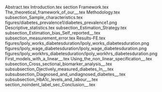 Abstract.tex
Introduction.tex
section Framework.tex
The_theoretical_framework_of_our__.tex
Methodology.tex
subsection_Sample_characteristics.tex
figures/diabetes_prevalence1/diabetes_prevalence1.png
Descriptive_statistics.tex
subsection_Estimation_Strategy.tex
subsection_Estimation_bias_Self_reported__.tex
subsection_measurement_error.tex
Results-FE.tex
figures/lpoly_works_diabetesduration/lpoly_works_diabetesduration.png
figures/lpoly_wage_diabetesduration/lpoly_wage_diabetesduration.png
figures/lpoly_workhrs_diabetesduration/lpoly_workhrs_diabetesduration.png
First_models_with_a_linear__.tex
Using_the_non_linear_specification__.tex
subsection_Cross_sectional_biomarker_analysis__.tex
subsubsection_Ojectively_measured_diabetes_In__.tex
subsubsection_Diagnosed_and_undiagnosed_diabetes__.tex
subsubsection_HbA1c_levels_and_labour__.tex
section_noindent_label_sec_Conclusion__.tex